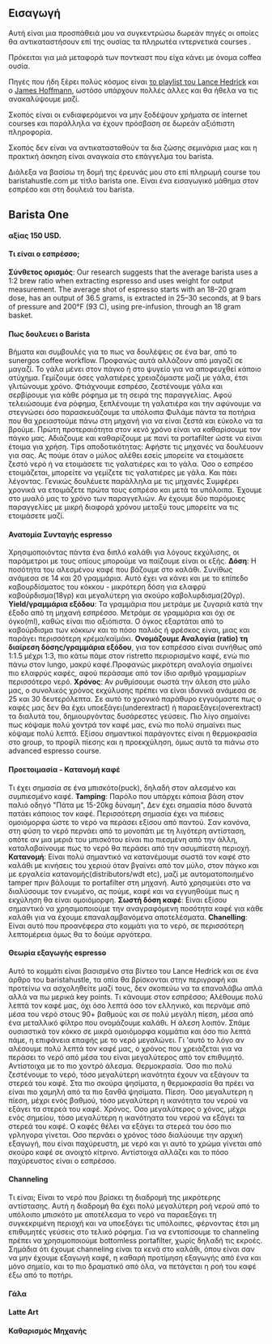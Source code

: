 ## Εισαγωγή

Αυτή είναι μια προσπάθειά μου να συγκεντρώσω δωρεάν πηγές οι οποίες θα αντικαταστήσουν επί της ουσίας τα πληρωτέα ιντερνετικά courses . 

Πρόκειται για μιά μεταφορά των ποντκαστ που είχα κάνει με όνομα coffeα ουσία.

Πηγές που ήδη ξέρει πολύς κόσμος είναι [το playlist του Lance Hedrick](https://www.youtube.com/playlist?list=PL0BqZlXENXW9f9ZHYEV7K2n57HntBC7Ed) και ο [James Hoffmann](https://www.youtube.com/channel/UCMb0O2CdPBNi-QqPk5T3gsQ), ωστόσο υπάρχουν πολλές άλλες και θα ήθελα να τις ανακαλύψουμε μαζί.

Σκοπός είναι οι ενδιαφερόμενοι να μην ξοδέψουν χρήματα σε internet courses και παράλληλα να έχουν πρόσβαση σε δωρεάν αξιόπιστη πληροφορία.

Σκοπός δεν είναι να αντικατασταθούν τα δια ζώσης σεμινάρια μιας και η πρακτική άσκηση είναι αναγκαία στο επάγγελμα του barista.

Διάλεξα να βασίσω τη δομή της έρευνάς μου στο επί πληρωμή course του baristahustle.com με τίτλο barista one. Είναι ένα εισαγωγικό μάθημα στον εσπρέσο και στη δουλειά του barista.


## Barista One
#### αξίας 150 USD.

#### Τι είναι ο εσπρέσσο;
**Σύνθετος ορισμός**:
Our research suggests that the average barista uses a 1:2 brew ratio when extracting espresso and uses weight for output measurement. The average shot of espresso starts with an 18–20 gram dose, has an output of 36.5 grams, is extracted in 25–30 seconds, at 9 bars of pressure and 200°F (93 C), using pre-infusion, through an 18 gram basket.

#### Πως δουλευει ο Barista
Βήματα και συμβουλές για το πως να δουλέψεις σε ένα bar, από το sunergos coffee workflow. Προφανώς αυτά αλλάζουν από μαγαζί σε μαγαζί.
Το γάλα μένει στον πάγκο ή στο ψυγείο για να αποφευχθεί κάποιο ατύχημα.
Γεμίζουμε όσες γαλατιέρες χρειαζόμαστε μαζί με γάλα, έτσι γλιτώνουμε χρόνο.
Φτιάχνουμε εσπρέσο, ζεστένουμε γάλα και σερβίρουμε για κάθε ρόφημα με τη σειρά της παραγγελίας.
Αφού τελειώσουμε ένα ρόφημα, ξεπλένουμε τη γαλατιέρα και την αφύνουμε να στεγνώσει όσο παρασκευάζουμε τα υπόλοιπα
Φυλάμε πάντα τα ποτήρια που θα χρειαστούμε πάνω στη μηχανή για να είναι ζεστά και εύκολο να τα βρούμε.
Πρώτη προτεραιότητα στον κενό χρόνο είναι να καθαρίσουμε τον πάγκο μας.
Αδιάζουμε και καθαρίζουμε με πανί τα portafilter ώστε να είναι έτοιμα για χρήση.
Tips αποδοτικότητας:
Αφήστε τις μηχανές να δουλέυουν για σας. Ας πούμε όταν ο μύλος αλέθει εσείς μπορείτε να ετοιμάσετε ζεστό νερό ή να ετοιμάσετε τις γαλατιέρες και το γάλα. Όσο  ο εσπρέσο ετοιμάζεται, μπορείτε να γεμίζετε τις γαλατιέρες με γάλα. Και πάει λέγοντας. Γενικώς δουλέυετε παράλληλα με τις μηχανές
Συμφέρει χρονικά να ετοιμάζετε πρώτα τους εσπρέσο και μετά τα υπόλοιπα.
Έχουμε στο μυαλό μας το χρόνο των παραγγελιών. Αν έχουμε δύο παρόμοιες παραγγελίες με μικρή διαφορά χρόνου μεταξύ τους μπορείτε να τις ετοιμάσετε μαζί. 

#### Ανατομία Συνταγής espresso
Χρησιμοποιόντας πάντα ένα διπλό καλάθι για λόγους εκχύλισης, οι παράμετροι με τους οπίους μπορούμε να παίζουμε είναι οι εξής.
**Δόση**: Η ποσότητα του αλεσμένου καφέ που βάζουμε στο καλάθι. Συνίθως ανάμεσα σε 14 και 20 γραμμάρια. Αυτό έχει να κάνει και με το επίπεδο καβουρδίσματος του κόκκου - μικρότερη δόση για ελαφρύ καβούρδισμα(18γρ) και μεγαλύτερη για σκούρο καβολυρδισμα(20γρ).
**Yield/γραμμάρια εξόδου**: Τα γραμμάρια που μετράμε με ζυγαριά κατά την έξοδο από τη μηχανή εσπρέσσο. Μετράμε σε γραμμάρια και όχι σε όγκο(ml), καθώς είναι πιο αξιόπιστα. Ο όγκος εξαρτάται από το καβούρδισμα των κόκκων και το πόσο παλιός ή φρέσκος είναι, μιας και παράγει περισσότερη κρέμα/καϊμάκι. 
**Ονομάζουμε Αναλογία (ratio) τη διαίρεση δόσης/γραμμάρια εξόδου**, για τον εσπρέσσο είναι συνήθως από 1:1.5 μέχρι 1:3, πιο κάτω πάμε στον ristretto περιορισμένο καφέ, ενώ πιο πάνω στον lungo, μακρύ καφέ.Προφανώς μικρότερη αναλογία σημαίνει πιο ελαφρύς καφές, αφού περάσαμε από τον ίδιο αριθμό γραμμαρίων περισσότερο νερό.
**Χρόνος**: Αν ρυθμίσουμε σωστά την άλεση στο μύλο μας, ο συνολικός χρόνος εκχύλυσης πρέπει να είναι ιδανικά ανάμεσα σε 25 και 30 δευτερόλεπτα. Σε αυτό το χρονικό παράθυρο εγγυόμαστε πως ο καφές μας δεν θα έχει υποεξάγει(underextract) ή παραεξάγει(overextract) τα διαλυτά του, δημιουργόντας δυσάρεστες γεύσεις. Πιο λίγο σημαίνει πως κόψαμε πολύ χοντρά τον καφέ μας, ενώ πιο πολύ σημαίνει πως κόψαμε πολύ λεπτά.
Εξίσου σημαντικοί παράγοντες είναι η θερμοκρασία στο group, το προφίλ πίεσης και η προεκχύληση, όμως αυτά τα πιάνω στο advanced espresso course.

#### Προετοιμασία - Κατανομή καφέ
Τι έχει σημασία σε ένα μπισκότο(puck), δηλαδή στον αλεσμένο και συμπιεσμένο καφέ.
**Tamping**: Παρόλο που υπάρχει κάποια βάση στον παλιό οδηγό "Πάτα με 15-20kg δύναμη", Δεν έχει σημασία πόσο δυνατά πατάει κάποιος τον καφέ. Περισσότερη σημασία έχει να πιέσεις ομοιόμορφα ώστε το νερό να περάσει εξίσου από παντού. Σαν κανόνα, στη φύση το νερό περνάει από το μονοπάτι με τη λιγότερη αντίσταση, οπότε αν μια μεριά του μπισκότου είναι πιο πιεσμένη από την άλλη, καταλαβαίνουμε πως το νερό θα περάσει από την ασυμπίεστη περιοχή.
**Κατανομή**: Είναι πολύ σημαντικό να κατανέμουμε σωστά τον καφέ στο καλάθι με κινήσεις του χεριού όταν βγαίνει από τον μύλο, στον πάγκο και με εργαλεία κατανομής(distributors/wdt etc), μαζί με αυτοματοποιημένο tamper πριν βάλουμε το portafilter στη μηχανή. Αυτό χρησιμεύει στο να διαλύσουμε τον ενωμένο, ας πούμε, καφέ και να εγγυηθούμε πως η εκχύληση θα είναι ομοιόμορφη.
**Σωστή δόση καφέ**: Είναι εξίσου σημαντικό να χρησιμοποιούμε την αναγραφόμενη ποσότητα καφέ για κάθε καλάθι για να έχουμε επαναλαμβανόμενα αποτελέσματα.
**Chanelling**: Είναι αυτό που προανέφερα στο κομμάτι για το νερό, σε περισσότερη λεπτομέρεια όμως θα το δούμε αργότερα.

#### Θεωρία εξαγωγής espresso
Αυτό το κομμάτι είναι βασισμένο στα βίντεο του Lance Hedrick και σε ένα άρθρο του baristahustle, τα οπία θα βρίσκονται στην περιγραφή και προτείνω να ασχοληθείτε μαζί τους, δεν σκοπεύω να τα επαναλάβω απλά αλλά να πω μερικά key points.
Τι κάνουμε στον εσπρέσσο; Αλέθουμε πολύ λεπτά τον καφέ μας, όχι όσο λεπτά όσο τον ελληνικό, και περνάμε από μέσα του νερό στους 90+ βαθμούς και σε πολύ μεγάλη πίεση, μέσα από ένα μεταλλικό φίλτρο που ονομάζουμε καλάθι.
Η άλεση λοιπόν. Σπάμε ουσιαστικά τον κόκκο σε μικρά ομοιόμορφα κομμάτια και όσο πιο λεπτά πάμε, η επιφάνεια επαφής με το νερό μεγαλώνει. Γι 'αυτό το λόγο αν αλέσουμε πολύ λεπτά τον καφέ μας, ο χρόνος που χρειάζεται για να περάσει το νερό από μέσα του είναι μεγαλύτερος από τον επιθυμητό. Αντίστοιχα με το πιο χοντρό άλεσμα.
Θερμοκρασία. Όσο πιο πολύ ζεστένουμε το νερό, τόσο μεγαλύτερη ικανότητα έχουν να εξάγουν τα στερεά του καφέ. Στα πιο σκούρα ψησίματα, η θερμοκρασία θα πρέει να είναι πιο χαμηλή από τα πιο ξανθά ψησίματα.
Πίεση. Όσο μεγαλυτερη η πίεση, μέχρι ενός βαθμού, τόσο μεγαλύτερη η ικανότητα του νερού να εξάγει τα στερεά του καφέ.
Χρόνος. Όσο μεγαλύτερος ο χόνος, μέχρι ενός σημείου, τόσο μεγαλύτερη η ικανότηατα του νερού να εξάγει τα στερεά του καφέ.
Ο καφές θέλει να εξάγει τα στερεά του όσο πιο γρληγορα γίνεται. Οσο περνάει ο χρόνος τόσο διαλύουμε την αρχική εξαγωγή, που είναι παχύρευστη, με νερό και γι αυτό το χρώμα γίνεται από σκούρο καφέ σε ανοιχτό κίτρινο. Αντίστοιχα αλλάζει και το πόσο παχύρευστος είναι ο εσπρέσσο.
#### Channeling
Τι είναι; Είναι το νερό που βρίσκει τη διαδρομή της μικρότερης αντίστασης. Αυτή η διαδρομή θα έχει πολύ μεγαλύτερη ροή νερού από το υπόλοιπο μπισκότο με αποτέλεσμα το νερό να παραεξάγει τη συγκεκριμένη περιοχή και να υποεξάγει τις υπόλοιπες, φέρνοντας έτσι μη επιθυμητές γεύσεις στο τελικό ρόφημα.
Για να εντοπίσουμε το channeling πρέπει να χρησιμοποιούμε bottomless portafilter, χωρίς δηλαδή τις εκροές. Σημάδια ότι έχουμε channeling είναι τα κενά στο καλάθι, όπου είναι σαν να μην έχουμε εξαγωγή καφέ, η καθαρή προτίμηση εξαγωγής από ένα και μόνο σημείο, και το πιο δραματικό από όλα, να πετάγεται η ροή του καφέ έξω από το ποτήρι.
#### Γάλα

#### Latte Art

#### Καθαρισμός Μηχανής
